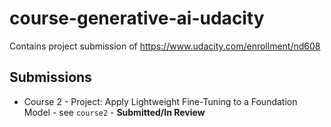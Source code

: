 # course-generative-ai-udacity
Contains project submission of https://www.udacity.com/enrollment/nd608

## Submissions
- Course 2 - Project: Apply Lightweight Fine-Tuning to a Foundation Model - see `course2` - **Submitted/In Review**